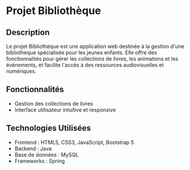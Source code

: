 # Projet Bibliothèque

## Description
Le projet Bibliothèque est une application web destinée à la gestion d'une bibliothèque spécialisée pour les jeunes enfants. Elle offre des fonctionnalités pour gérer les collections de livres, les animations et les événements, et facilite l'accès à des ressources audiovisuelles et numériques.

## Fonctionnalités
- Gestion des collections de livres
- Interface utilisateur intuitive et responsive

## Technologies Utilisées
- Frontend : HTML5, CSS3, JavaScript, Bootstrap 5
- Backend : Java
- Base de données : MySQL
- Frameworks : Spring
